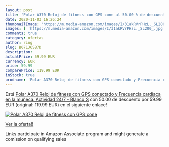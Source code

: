 ```yaml
---
layout: post
title: 'Polar A370 Reloj de fitness con GPS cone al 50.00 % de descuento'
date: 2020-11-03 16:26:24
thumbnailImage: 'https://m.media-amazon.com/images/I/31akRVrPHzL._SL200_.jpg'
images: [ 'https://m.media-amazon.com/images/I/31akRVrPHzL._SL200_.jpg' ]
comments: true
category: ofertas
author: ring
slug: B071J6SB7D
description:
actualPrice: 59.99 EUR
currency: EUR
price: 59.99
comparePrice: 119.99 EUR
inStock: true
prodname: 'Polar A370 Reloj de fitness con GPS conectado y Frecuencia cardíaca en la muñeca. Actividad 24/7 - Blanco  S'
---
```


Está [Polar A370 Reloj de fitness con GPS conectado y Frecuencia cardíaca en la muñeca. Actividad 24/7 - Blanco  S](https://www.amazon.es/dp/B071J6SB7D/?tag=tolees-21) con 50.00 de descuento por 59.99 EUR (original: 119.99 EUR) en el siguiente enlace!

[![Polar A370 Reloj de fitness con GPS cone](https://m.media-amazon.com/images/I/31akRVrPHzL._SL200_.jpg)](https://www.amazon.es/dp/B071J6SB7D/?tag=tolees-21)

[Ver la oferta!!](https://www.amazon.es/dp/B071J6SB7D/?tag=tolees-21)

Links participate in Amazon Associate program and might generate a comission on qualifying sales


